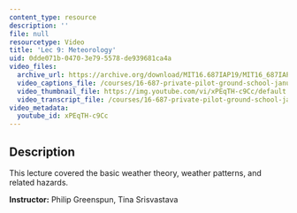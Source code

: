 ```yaml
---
content_type: resource
description: ''
file: null
resourcetype: Video
title: 'Lec 9: Meteorology'
uid: 0dde071b-0470-3e79-5578-de939681ca4a
video_files:
  archive_url: https://archive.org/download/MIT16.687IAP19/MIT16_687IAP19_lec09_300k.mp4
  video_captions_file: /courses/16-687-private-pilot-ground-school-january-iap-2019/9db938a5a80b5e8d9c8982cdef8ca99f_xPEqTH-c9Cc.vtt
  video_thumbnail_file: https://img.youtube.com/vi/xPEqTH-c9Cc/default.jpg
  video_transcript_file: /courses/16-687-private-pilot-ground-school-january-iap-2019/c8704ca695b1d6a45a25e67b8095f6e2_xPEqTH-c9Cc.pdf
video_metadata:
  youtube_id: xPEqTH-c9Cc
---
```


Description
-----------

This lecture covered the basic weather theory, weather patterns, and related hazards.

**Instructor:** Philip Greenspun, Tina Srisvastava